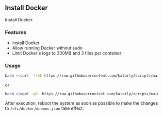 ## Install Docker
Install Docker.

### Features
- Install Docker
- Allow running Docker without sudo
- Limit Docker's logs to 300MB and 3 files per container

### Usage
```bash
bash <(curl -fsSL https://raw.githubusercontent.com/katorly/scripts/main/debian/docker/install.sh)
```
or
```bash
bash <(wget -qO- https://raw.githubusercontent.com/katorly/scripts/main/debian/docker/install.sh)
```

After execution, reboot the system as soon as possible to make the changes to `/etc/docker/daemon.json` take effect.
